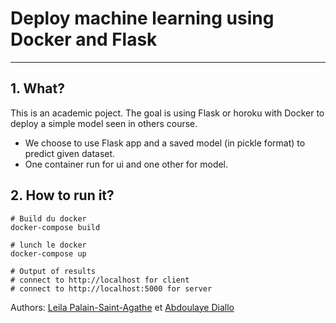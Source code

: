 # Deploy machine learning using Docker and Flask

---------------------------------------------------------------------------------------------------------------------------------------------------

## 1. What?
This is an academic poject. The goal is using Flask or horoku with Docker to deploy a simple model seen in others course.
- We choose to use Flask app and a saved model (in pickle format) to predict given dataset.
- One container run for ui and one other for model.


## 2. How to run it?
```
# Build du docker
docker-compose build

# lunch le docker
docker-compose up

# Output of results
# connect to http://localhost for client
# connect to http://localhost:5000 for server
```

Authors: [Leila Palain-Saint-Agathe](https://github.com/abdoulsn) et [Abdoulaye Diallo](https://github.com/abdoulsn)
